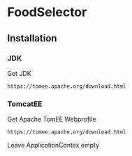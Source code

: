 # FoodSelector

## Installation
### JDK
Get JDK
```
https://tomee.apache.org/download.html
```

### TomcatEE
Get Apache TomEE Webprofile
```
https://tomee.apache.org/download.html
```
Leave ApplicationContex empty